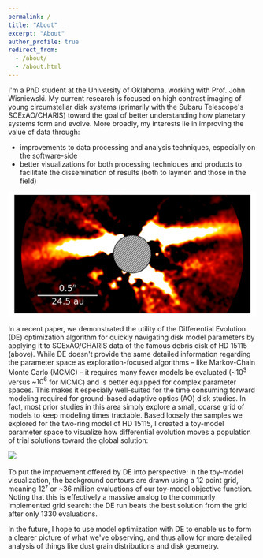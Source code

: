 ```yaml
---
permalink: /
title: "About"
excerpt: "About"
author_profile: true
redirect_from: 
  - /about/
  - /about.html
---
```

I'm a PhD student at the University of Oklahoma, working with Prof. John Wisniewski. My current research is focused on high contrast imaging of young circumstellar disk systems (primarily with the Subaru Telescope's SCExAO/CHARIS) toward the goal of better understanding how planetary systems form and evolve.  More broadly, my interests lie in improving the value of data through:

- improvements to data processing and analysis techniques, especially on the software-side
- better visualizations for both processing techniques and products to facilitate the dissemination of results (both to laymen and those in the field)

![](images/HD15115.png)

In a recent paper, we demonstrated the utility of the Differential Evolution (DE) optimization algorithm for quickly navigating disk model parameters by applying it  to SCExAO/CHARIS data of the famous debris disk of HD 15115 (above). While DE doesn't provide the same detailed information regarding the parameter space as exploration-focused algorithms – like Markov-Chain Monte Carlo (MCMC) – it requires many fewer models be evaluated (~$10^3$ versus ~$10^6$ for MCMC) and is better equipped for complex parameter spaces. This makes it especially well-suited for the time consuming forward modeling required for ground-based adaptive optics (AO) disk studies. In fact, most prior studies in this area simply explore a small, coarse grid of models to keep modeling times tractable. Based loosely the samples we explored for the two-ring model of HD 15115, I created a toy-model parameter space to visualize how differential evolution moves a population of trial solutions toward the global solution:

![](images/toymodel_de.gif)

To put the improvement offered by DE into perspective: in the toy-model visualization, the background contours are drawn using a 12 point grid, meaning 12⁷ or ~36 million evaluations of our toy-model objective function. Noting that this is effectively a massive analog to the commonly implemented grid search: the DE run beats the best solution from the grid after only 1330 evaluations.

In the future, I hope to use model optimization with DE to enable us to form a clearer picture of what we've observing, and thus allow for more detailed analysis of things like dust grain distributions and disk geometry.

 
